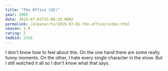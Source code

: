 ```yaml
---
title: "The Office (US)"
year: 2005
date: 2019-07-01T15:08:29.000Z
permalink: /almanac/tv/2019-07-01-the-office/index.html
season: 1-9
rating: 2
tmdbid: 2316
---
```


I don't know how to feel about this. On the one hand there are some really funny moments. On the other, I hate every single character in the show. But I still watched it all so I don't know what that says.